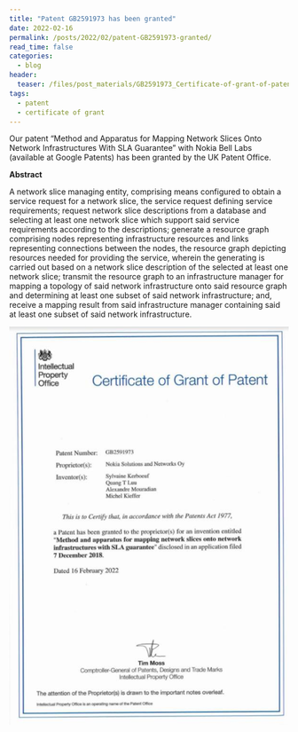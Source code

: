 ```yaml
---
title: "Patent GB2591973 has been granted"
date: 2022-02-16
permalink: /posts/2022/02/patent-GB2591973-granted/ 
read_time: false
categories:
  - blog
header:
  teaser: /files/post_materials/GB2591973_Certificate-of-grant-of-patent.jpg
tags:
  - patent
  - certificate of grant
---
```


Our patent “Method and Apparatus for Mapping Network Slices Onto Network Infrastructures With SLA Guarantee” with Nokia Bell Labs (available at Google Patents) has been granted by the UK Patent Office.

**Abstract**

A network slice managing entity, comprising means configured to obtain a service request for a network slice, the service request defining service requirements; request network slice descriptions from a database and selecting at least one network slice which support said service requirements according to the descriptions;
generate a resource graph comprising nodes representing infrastructure resources and links representing connections between the nodes, the resource graph depicting resources needed for providing the service, wherein the generating is carried out based on a network slice description of the selected at least one network slice;
transmit the resource graph to an infrastructure manager for mapping a topology of said network infrastructure onto said resource graph and determining at least one subset of said network infrastructure; and, receive a mapping result from said infrastructure manager containing said at least one subset of said network infrastructure.


![GB2591973_Certificate-of-grant-of-patent](/files/post_materials/GB2591973_Certificate-of-grant-of-patent.jpg)
